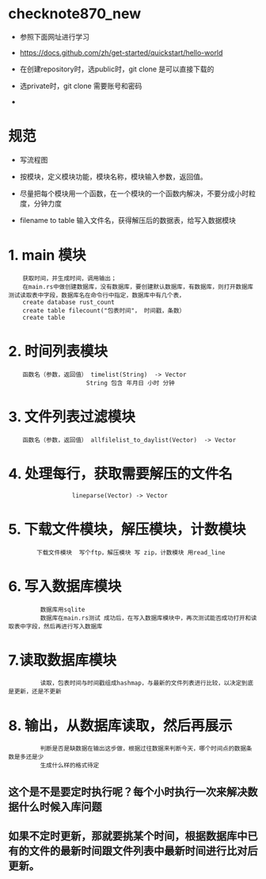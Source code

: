 # checknote870_new
- 参照下面网址进行学习
- https://docs.github.com/zh/get-started/quickstart/hello-world
- 在创建repository时，选public时，git clone 是可以直接下载的
- 选private时，git clone 需要账号和密码

-     

# 规范
- 写流程图
- 按模块，定义模块功能，模块名称，模块输入参数，返回值。
- 尽量把每个模块用一个函数，在一个模块的一个函数内解决，不要分成小时粒度，分钟力度


- filename to table 输入文件名，获得解压后的数据表，给写入数据模块
# 1.  main 模块
        获取时间，并生成时间，调用输出；
        在main.rs中做创建数据库，没有数据库，要创建默认数据库，有数据库，则打开数据库测试读取表中字段，数据库名在命令行中指定，数据库中有几个表，
        create database rust_count
        create table filecount("包表时间"， 时间戳，条数）
        create table
# 2.  时间列表模块
        函数名（参数，返回值） timelist(String)  -> Vector
                          String 包含 年月日 小时 分钟
# 3. 文件列表过滤模块
        函数名（参数，返回值） allfilelist_to_daylist(Vector)  -> Vector
# 4. 处理每行，获取需要解压的文件名
                      lineparse(Vector) -> Vector
# 5. 下载文件模块，解压模块，计数模块
            下载文件模块  写个ftp，解压模块 写 zip，计数模块 用read_line
# 6. 写入数据库模块
             数据库用sqlite
             数据库在main.rs测试 成功后，在写入数据库模块中，再次测试能否成功打开和读取表中字段，然后再进行写入数据库

# 7.读取数据库模块
             读取，包表时间与时间戳组成hashmap，与最新的文件列表进行比较，以决定到底是更新，还是不更新
# 8.  输出，从数据库读取，然后再展示
             判断是否是缺数据在输出这步做，根据过往数据来判断今天，哪个时间点的数据条数是多还是少
             生成什么样的格式待定
##      这个是不是要定时执行呢？每个小时执行一次来解决数据什么时候入库问题
##      如果不定时更新，那就要挑某个时间，根据数据库中已有的文件的最新时间跟文件列表中最新时间进行比对后更新。




